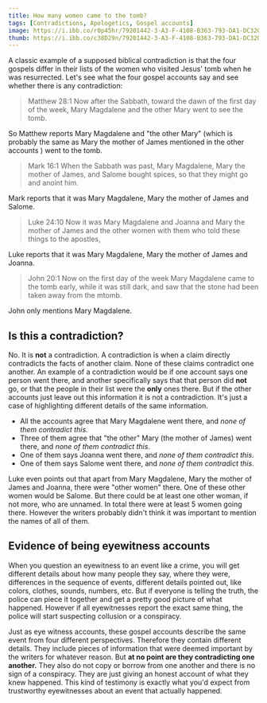 ```yaml
---
title: How many women came to the tomb?
tags: [Contradictions, Apologetics, Gospel accounts]
image: https://i.ibb.co/r0p45hr/79201442-3-A3-F-4108-B363-793-DA1-DC320-E.jpg
thumb: https://i.ibb.co/c38D29n/79201442-3-A3-F-4108-B363-793-DA1-DC320-E.jpg
---
```


A classic example of a supposed biblical contradiction is that the four gospels differ in their lists of the women who visited Jesus' tomb when he was resurrected. Let's see what the four gospel accounts say and see whether there is any contradiction:

> Matthew 28:1 Now after the Sabbath, toward the dawn of the first day of the week, Mary Magdalene and the other Mary went to see the tomb.

So Matthew reports Mary Magdalene and "the other Mary" (which is probably the same as Mary the mother of James mentioned in the other accounts ) went to the tomb.

> Mark 16:1 When the Sabbath was past, Mary Magdalene, Mary the mother of James, and Salome bought spices, so that they might go and anoint him.

Mark reports that it was Mary Magdalene, Mary the mother of James and Salome.

> Luke 24:10 Now it was Mary Magdalene and Joanna and Mary the mother of James and the other women with them who told these things to the apostles,

Luke reports that it was Mary Magdalene, Mary the mother of James and Joanna.

> John 20:1 Now on the first day of the week Mary Magdalene came to the tomb early, while it was still dark, and saw that the stone had been taken away from the mtomb.

John only mentions Mary Magdalene.

Is this a contradiction?
------------------------

No. It is **not** a contradiction. A contradiction is when a claim directly contradicts the facts of another claim. None of these claims contradict one another. An example of a contradiction would be if one account says one person went there, and another specifically says that that person did **not** go, or that the people in their list were the **only** ones there. But if the other accounts just leave out this information it is not a contradiction. It's just a case of highlighting different details of the same information. 

- All the accounts agree that Mary Magdalene went there, and _none of them contradict this._ 
- Three of them agree that "the other" Mary (the mother of James) went there, and _none of them contradict this_. 
- One of them says Joanna went there, and _none of them contradict this_. 
- One of them says Salome went there, and _none of them contradict this_. 

Luke even points out that apart from Mary Magdalene, Mary the mother of James and Joanna, there were "other women" there. One of these other women would be Salome. But there could be at least one other woman, if not more, who are unnamed. In total there were at least 5 women going there. However the writers probably didn't think it was important to mention the names of all of them.

Evidence of being eyewitness accounts
-------------------------------------

When you question an eyewitness to an event like a crime, you will get different details about how many people they say, where they were, differences in the sequence of events, different details pointed out, like colors, clothes, sounds, numbers, etc. But if everyone is telling the truth, the police can piece it together and get a pretty good picture of what happened. However if all eyewitnesses report the exact same thing, the police will start suspecting collusion or a conspiracy. 

Just as eye witness accounts, these gospel accounts describe the same event from four different perspectives. Therefore they contain different details. They include pieces of information that were deemed important by the writers for whatever reason. But **at no point are they contradicting one another.** They also do not copy or borrow from one another and there is no sign of a conspiracy. They are just giving an honest account of what they knew happened. This kind of testimony is exactly what you'd expect from trustworthy eyewitnesses about an event that actually happened.
